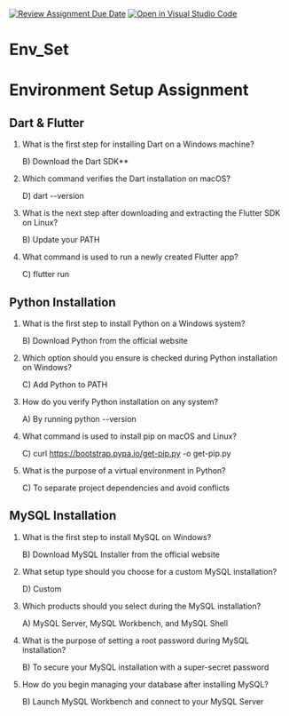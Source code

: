 [![Review Assignment Due Date](https://classroom.github.com/assets/deadline-readme-button-22041afd0340ce965d47ae6ef1cefeee28c7c493a6346c4f15d667ab976d596c.svg)](https://classroom.github.com/a/vnsr1XuU)
[![Open in Visual Studio Code](https://classroom.github.com/assets/open-in-vscode-2e0aaae1b6195c2367325f4f02e2d04e9abb55f0b24a779b69b11b9e10269abc.svg)](https://classroom.github.com/online_ide?assignment_repo_id=15623802&assignment_repo_type=AssignmentRepo)
# Env_Set

# Environment Setup Assignment

## Dart & Flutter

1. What is the first step for installing Dart on a Windows machine?

   B) Download the Dart SDK**

2. Which command verifies the Dart installation on macOS?

   D) dart --version

3. What is the next step after downloading and extracting the Flutter SDK on Linux?

   B) Update your PATH

4. What command is used to run a newly created Flutter app?

   C) flutter run

## Python Installation

1. What is the first step to install Python on a Windows system?

   B) Download Python from the official website

2. Which option should you ensure is checked during Python installation on Windows?

   C) Add Python to PATH

3. How do you verify Python installation on any system?

   A) By running python --version

4. What command is used to install pip on macOS and Linux?

   C) curl https://bootstrap.pypa.io/get-pip.py -o get-pip.py

5. What is the purpose of a virtual environment in Python?

   C) To separate project dependencies and avoid conflicts

## MySQL Installation

1. What is the first step to install MySQL on Windows?

   B) Download MySQL Installer from the official website

2. What setup type should you choose for a custom MySQL installation?

   D) Custom

3. Which products should you select during the MySQL installation?

   A) MySQL Server, MySQL Workbench, and MySQL Shell

4. What is the purpose of setting a root password during MySQL installation?

   B) To secure your MySQL installation with a super-secret password

5. How do you begin managing your database after installing MySQL?

   B) Launch MySQL Workbench and connect to your MySQL Server

